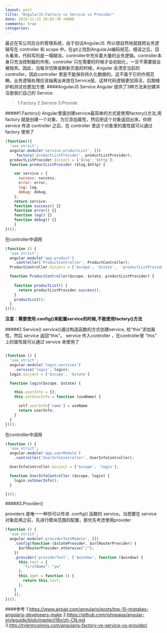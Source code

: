 ```yaml
---
layout: post
title: "AngularJS:Factory vs Service vs Provider"
date: 2015-11-23 20:02:38 +0800
comments: true
categories: 
---
```


最近在写公司后台的管理系统，由于初试AngularJS. 所以很自然地就就把业务逻辑写在 controller 和 scope 中。在git上找到AngularJs编码规范，细读之后，回头看来，代码写的是一塌糊涂。controller中充斥着大量的业务逻辑。controller本身只充当控制器的作用，controller 只在需要的时候才会初始化，一旦不需要就会被抛弃。因此，当每次切换或刷新页面的时候，Angular 会清空当前的 controller。因此controller 里是不能保存持久化数据的。这不属于它的作用范畴。业务逻辑处理应该抽离出来放在Service层，这样代码逻辑更加简洁，后期维护和测试也更加方便.
####AngularJS Service
Angular 提供了3种方法来创建并注册我们自己的 Service.

 >   1.Factory
 >   2.Service
 >   3.Provide


#####1.Factory()
Angular里面创建service最简单的方式是使用factory()方法,用 factory 就是创建一个对象，为它添加属性，然后把这个对象返回出来。你把 service 传进 controller 之后，在 controller 里这个对象里的属性就可以通过 factory 使用了

```javascript
(function(){
  'use strict';
  angular.module('service.productList', [])
    .factory('productListProvider', productListProvider);
  productListProvider.$inject = ['$log','$http'];
  function productListProvider ($log,$http) {

    var service = {
      success: success,
      error: error,
      log: log,
      debug: debug,
    };
    return service;
    function success() {}
    function error() {}
    function log() {}
    function debug() {}
    }
})();
```       
在controller中调用
```javascript
(function () {
  'use strict';
  angular.module('app.product')
    .controller('ProductController', ProductController);
  ProductController.$inject = ['$scope', '$state',  'productListProvider'];

  function ProductController($scope, $state, productListProvider) {
  
    function productList() {
      return productListProvider.success();
    }
    productList();
  }
})();
```
**注意：需要使用.config()来配置service的时候,不能使用factory()方法**

#####2.Service()
service()通过构造函数的方式创建service, 给"this"添加属性，然后 service 返回"this"。 service 传入controller ，在controller里 "this" 上的属性就可以通过 service 来使用了

```javascript

(function () {
  'use strict';
  angular.module('login.services')
    .service('login', login);
  login.$inject = ['$scope', '$state']

  function login($scope, $state) {

    this.userInfo = {};
    this.setUserInfo = function (useName) {

      self.userInfo['name'] = useName
      return userInfo;
    }
  }
})();
```
在controller中调用
```javascript
(function () {
  'use strict';
  angular.module('app.userModule')
    .controller('UserInfoController', UserInfoController);

  UserInfoController.$inject = ['$scope', 'login'];

  function UserInfoController ($scope, login) {
    login.setUserInfo();
  }

})();
```
#####3.Provider()

providers 是唯一一种你可以传进 .config() 函数的 service。当想要在 service 对象启用之前，先进行模块范围的配置，那优先考虑使用provider
```javascript
(function () {
  'use strict';
  angular.module('providerTestModele', [])
    .config(function ($stateProvider, $urlRouterProvider) {
      $urlRouterProvider.otherwise("/");
    })
    .provider('providerTest', ['$window', function ($window) {
      this.test = {
        "firstName": "yw"
      };
      this.$get = function () {
        return this.test;
      };
    }
    ]);
})();
```


####参考
1.https://www.airpair.com/angularjs/posts/top-10-mistakes-angularjs-developers-make
2.https://github.com/johnpapa/angular-styleguide/blob/master/i18n/zh-CN.md
3.http://tylermcginnis.com/angularjs-factory-vs-service-vs-provider/

